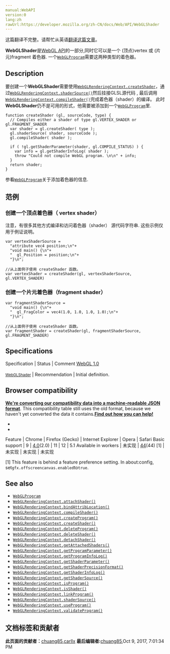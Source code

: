 ```yaml
---
manual:WebAPI
version:0
lang:zh
rawUrl:https://developer.mozilla.org/zh-CN/docs/Web/API/WebGLShader
---
```




这篇翻译不完整。请帮忙从英语[翻译这篇文章](%20826 "")。






**WebGLShader**是[WebGL API](%9901 "")的一部分,同时它可以是一个 (顶点)vertex 或 (片元)fragment 着色器. 一个[`WebGLProgram`](%3295 "WebGLProgram 是 WebGL API 的一部分，它由两个WebGLShaders （webgl着色器）组成，分别为顶点着色器还有片元着色器（两种着色器都是由GLSL语言来写的），WebGLProgram 负责将两个着色器使用在一个webgl程序上。")需要这两种类型的着色器。


## Description<a name="Description"></a>


要创建一个**WebGLShader**需要使用[`WebGLRenderingContext.createShader`](%20508 "WebGLRenderingContext.createShader() 用于创建一个 WebGLShader 着色器对象，该对象可以使用 WebGLRenderingContext.shaderSource() 和 WebGLRenderingContext.compileShader() 方法配置着色器代码.")，通过[`WebGLRenderingContext.shaderSource()`](%20522 "WebGL API 中的 WebGLRenderingContext.shaderSource() 方法用于设置 WebGLShader 着色器（顶点着色器及片元着色器）的GLSL程序代码。")然后挂接GLSL源代码 , 最后调用[`WebGLRenderingContext.compileShader()`](%20506 "The compatibility table in this page is generated from structured data. If you'd like to contribute to the data, please check out https://github.com/mdn/browser-compat-data and send us a pull request.")完成着色器（shader）的编译。 此时**WebGLShader**仍不是可用的形式，他需要被添加到一个[`WebGLProgram`](%3295 "WebGLProgram 是 WebGL API 的一部分，它由两个WebGLShaders （webgl着色器）组成，分别为顶点着色器还有片元着色器（两种着色器都是由GLSL语言来写的），WebGLProgram 负责将两个着色器使用在一个webgl程序上。")里.


```
function createShader (gl, sourceCode, type) {
  // Compiles either a shader of type gl.VERTEX_SHADER or gl.FRAGMENT_SHADER
  var shader = gl.createShader( type );
  gl.shaderSource( shader, sourceCode );
  gl.compileShader( shader );

  if ( !gl.getShaderParameter(shader, gl.COMPILE_STATUS) ) {
    var info = gl.getShaderInfoLog( shader );
    throw "Could not compile WebGL program. \n\n" + info;
  }
  return shader;
}
```


参看[`WebGLProgram`](%3295 "WebGLProgram 是 WebGL API 的一部分，它由两个WebGLShaders （webgl着色器）组成，分别为顶点着色器还有片元着色器（两种着色器都是由GLSL语言来写的），WebGLProgram 负责将两个着色器使用在一个webgl程序上。")关于添加着色器的信息.


## 范例<a name="范例"></a>

### 创建一个顶点着色器（ vertex shader）<a name="创建一个顶点着色器（_vertex_shader）"></a>


注意，有很多其他方式编译和访问着色器（shader） 源代码字符串. 这些示例仅用于例证说明。


```
var vertexShaderSource =
  "attribute vec4 position;\n"+
  "void main() {\n"+
  "  gl_Position = position;\n"+
  "}\n";

//从上面例子使用 createShader 函数。
var vertexShader = createShader(gl, vertexShaderSource, gl.VERTEX_SHADER)
```

### 创建一个片元着色器（fragment shader）<a name="创建一个片元着色器（fragment_shader）"></a>

```
var fragmentShaderSource =
  "void main() {\n"+
  "  gl_FragColor = vec4(1.0, 1.0, 1.0, 1.0);\n"+
  "}\n";

//从上面例子使用 createShader 函数。
var fragmentShader = createShader(gl, fragmentShaderSource, gl.FRAGMENT_SHADER)
```

## Specifications<a name="Specifications"></a>
Specification | Status | Comment 
[WebGL 1.0<br></br><small>WebGLShader</small>](%20828 "") | Recommendation | Initial definition. 


## Browser compatibility<a name="Browser_compatibility"></a>


**[We&#39;re converting our compatibility data into a machine-readable JSON format](%3344 "")**. This compatibility table still uses the old format, because we haven&#39;t yet converted the data it contains.**[Find out how you can help!](%3392 "")**


* 
* 
Feature | Chrome | Firefox (Gecko) | Internet Explorer | Opera | Safari 
Basic support | 9 | [4.0](%3678 "Released on 2011-03-22.")(2.0) | 11 | 12 | 5.1 
Available in workers | 未实现 | [44](%3681 "Released on 2016-01-26.")(44) [1] | 未实现 | 未实现 | 未实现 






[1] This feature is behind a feature preference setting. In about:config, set`gfx.offscreencanvas.enabled`to`true`.


## See also<a name="See_also"></a>

* [`WebGLProgram`](%3295 "WebGLProgram 是 WebGL API 的一部分，它由两个WebGLShaders （webgl着色器）组成，分别为顶点着色器还有片元着色器（两种着色器都是由GLSL语言来写的），WebGLProgram 负责将两个着色器使用在一个webgl程序上。")
* [`WebGLRenderingContext.attachShader()`](%20504 "WebGL API  的 WebGLRenderingContext.attachShader() 方法负责往 WebGLProgram 添加一个片段或者顶点着色器。")
* [`WebGLRenderingContext.bindAttribLocation()`](%20728 "WebGL API的WebGLRenderingContext.bindAttribLocation（）方法将通用顶点索引绑定到属性变量。")
* [`WebGLRenderingContext.compileShader()`](%20506 "The compatibility table in this page is generated from structured data. If you'd like to contribute to the data, please check out https://github.com/mdn/browser-compat-data and send us a pull request.")
* [`WebGLRenderingContext.createProgram()`](%20507 "WebGL API  的 WebGLRenderingContext.createProgram() 方法用于创建和初始化一个 WebGLProgram 对象。")
* [`WebGLRenderingContext.createShader()`](%20508 "WebGLRenderingContext.createShader() 用于创建一个 WebGLShader 着色器对象，该对象可以使用 WebGLRenderingContext.shaderSource() 和 WebGLRenderingContext.compileShader() 方法配置着色器代码.")
* [`WebGLRenderingContext.deleteProgram()`](%20498 "WebGLRenderingContext.deleteProgram() 用于删除一个 WebGLProgram 对象. 如果该WebGLProgram 对象已经被删除，该方法不会产生任何作用")
* [`WebGLRenderingContext.deleteShader()`](%20510 "None.")
* [`WebGLRenderingContext.detachShader()`](%20511 "此页面仍未被本地化, 期待您的翻译!")
* [`WebGLRenderingContext.getAttachedShaders()`](%20512 "此页面仍未被本地化, 期待您的翻译!")
* [`WebGLRenderingContext.getProgramParameter()`](%20513 "此页面仍未被本地化, 期待您的翻译!")
* [`WebGLRenderingContext.getProgramInfoLog()`](%20514 "此页面仍未被本地化, 期待您的翻译!")
* [`WebGLRenderingContext.getShaderParameter()`](%20515 "此页面仍未被本地化, 期待您的翻译!")
* [`WebGLRenderingContext.getShaderPrecisionFormat()`](%20516 "此页面仍未被本地化, 期待您的翻译!")
* [`WebGLRenderingContext.getShaderInfoLog()`](%20517 "此页面仍未被本地化, 期待您的翻译!")
* [`WebGLRenderingContext.getShaderSource()`](%20518 "此页面仍未被本地化, 期待您的翻译!")
* [`WebGLRenderingContext.isProgram()`](%20519 "此页面仍未被本地化, 期待您的翻译!")
* [`WebGLRenderingContext.isShader()`](%20520 "此页面仍未被本地化, 期待您的翻译!")
* [`WebGLRenderingContext.linkProgram()`](%20521 "WebGL API的WebGLRenderingContext.linkProgram() 方法链接一个给定的WebGLProgram 到已附着的顶点着色器和片段着色器。")
* [`WebGLRenderingContext.shaderSource()`](%20522 "WebGL API 中的 WebGLRenderingContext.shaderSource() 方法用于设置 WebGLShader 着色器（顶点着色器及片元着色器）的GLSL程序代码。")
* [`WebGLRenderingContext.useProgram()`](%20523 "WebGLRenderingContext.useProgram() 方法将定义好的WebGLProgram 对象添加到当前的渲染状态中。")
* [`WebGLRenderingContext.validateProgram()`](%20524 "此页面仍未被本地化, 期待您的翻译!")



## 文档标签和贡献者
**此页面的贡献者：**[chuang85](%20830 ""),[carllx](%5206 "")
**最后编辑者:**[chuang85](%20830 ""),<time>Oct 9, 2017, 7:01:34 PM</time>


